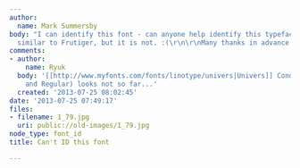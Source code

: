 ```yaml
---
author:
  name: Mark Summersby
body: "I can identify this font - can anyone help identify this typeface? Its very
  similar to Frutiger, but it is not. :(\r\n\r\nMany thanks in advance!"
comments:
- author:
    name: Ryuk
  body: '[[http://www.myfonts.com/fonts/linotype/univers|Univers]] Condensed (Light
    and Regular) looks not so far...'
  created: '2013-07-25 08:02:45'
date: '2013-07-25 07:49:17'
files:
- filename: 1_79.jpg
  uri: public://old-images/1_79.jpg
node_type: font_id
title: Can't ID this font

---
```

